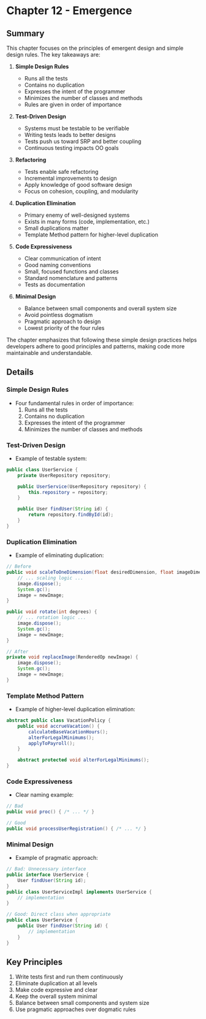# Chapter 12 - Emergence

## Summary

This chapter focuses on the principles of emergent design and simple design rules. The key takeaways are:

1. **Simple Design Rules**

   - Runs all the tests
   - Contains no duplication
   - Expresses the intent of the programmer
   - Minimizes the number of classes and methods
   - Rules are given in order of importance

2. **Test-Driven Design**

   - Systems must be testable to be verifiable
   - Writing tests leads to better designs
   - Tests push us toward SRP and better coupling
   - Continuous testing impacts OO goals

3. **Refactoring**

   - Tests enable safe refactoring
   - Incremental improvements to design
   - Apply knowledge of good software design
   - Focus on cohesion, coupling, and modularity

4. **Duplication Elimination**

   - Primary enemy of well-designed systems
   - Exists in many forms (code, implementation, etc.)
   - Small duplications matter
   - Template Method pattern for higher-level duplication

5. **Code Expressiveness**

   - Clear communication of intent
   - Good naming conventions
   - Small, focused functions and classes
   - Standard nomenclature and patterns
   - Tests as documentation

6. **Minimal Design**
   - Balance between small components and overall system size
   - Avoid pointless dogmatism
   - Pragmatic approach to design
   - Lowest priority of the four rules

The chapter emphasizes that following these simple design practices helps developers adhere to good principles and patterns, making code more maintainable and understandable.

## Details

### Simple Design Rules

- Four fundamental rules in order of importance:
  1. Runs all the tests
  2. Contains no duplication
  3. Expresses the intent of the programmer
  4. Minimizes the number of classes and methods

### Test-Driven Design

- Example of testable system:

```java
public class UserService {
    private UserRepository repository;

    public UserService(UserRepository repository) {
        this.repository = repository;
    }

    public User findUser(String id) {
        return repository.findById(id);
    }
}
```

### Duplication Elimination

- Example of eliminating duplication:

```java
// Before
public void scaleToOneDimension(float desiredDimension, float imageDimension) {
    // ... scaling logic ...
    image.dispose();
    System.gc();
    image = newImage;
}

public void rotate(int degrees) {
    // ... rotation logic ...
    image.dispose();
    System.gc();
    image = newImage;
}

// After
private void replaceImage(RenderedOp newImage) {
    image.dispose();
    System.gc();
    image = newImage;
}
```

### Template Method Pattern

- Example of higher-level duplication elimination:

```java
abstract public class VacationPolicy {
    public void accrueVacation() {
        calculateBaseVacationHours();
        alterForLegalMinimums();
        applyToPayroll();
    }

    abstract protected void alterForLegalMinimums();
}
```

### Code Expressiveness

- Clear naming example:

```java
// Bad
public void proc() { /* ... */ }

// Good
public void processUserRegistration() { /* ... */ }
```

### Minimal Design

- Example of pragmatic approach:

```java
// Bad: Unnecessary interface
public interface UserService {
    User findUser(String id);
}
public class UserServiceImpl implements UserService {
    // implementation
}

// Good: Direct class when appropriate
public class UserService {
    public User findUser(String id) {
        // implementation
    }
}
```

## Key Principles

1. Write tests first and run them continuously
2. Eliminate duplication at all levels
3. Make code expressive and clear
4. Keep the overall system minimal
5. Balance between small components and system size
6. Use pragmatic approaches over dogmatic rules
